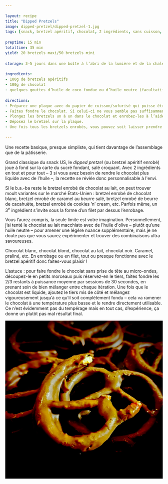 ```yaml
---

layout: recipe
title: "Dipped Pretzels"
image: dipped-pretzel/dipped-pretzel-1.jpg
tags: [snack, bretzel apéritif, chocolat, 2 ingrédients, sans cuisson, sans four, nappage]

preptime: 15 min
totaltime: 35 min
yield: 20 bretzels maxi/50 bretzels mini

storage: 3–5 jours dans une boîte à l’abri de la lumière et de la chaleur – au réfrigérateur s’il fait trop chaud. 2–3 mois au congélateur.

ingredients:
- 100g de bretzels apéritifs
- 100g de chocolat
- quelques gouttes d’huile de coco fondue ou d’huile neutre (facultatif)

directions:
- Préparez une plaque avec du papier de cuisson/sufurisé qui puisse être déposée aux réfrigérateur ou congélateur.
- Faites fondre le chocolat. Si celui-ci ne vous semble pas suffisamment liquide pour napper les bretzels, ajoutez quelques gouttes d’huile de coco fondue ou d’huile neutre.
- Plongez les bretzels un à un dans le chocolat et enrobez-les à l’aide d’une fourchette en prenant bien soin de la taper sur les bords pour faire couler l’excédent.
- Déposez le bretzel sur la plaque.
- Une fois tous les bretzels enrobés, vous pouvez soit laisser prendre le chocolat à température ambiante s’il ne fait pas trop chaud, soit 1 à 2 heures au réfrigérateur, voire 20 minutes au congélateur en express.

---
```


Une recette basique, presque simpliste, qui tient davantage de l’assemblage que de la pâtisserie.

Grand classique du snack US, le <i lang="en">dipped pretzel</i> (ou bretzel apéritif enrobé) joue à fond sur la carte du sucré fondant, salé croquant. Avec 2 ingrédients en tout et pour tout – 3 si vous avez besoin de rendre le chocolat plus liquide avec de l’huile –, la recette se révèle donc personnalisable à l'envi. 

Si le b.a.-ba reste le bretzel enrobé de chocolat au lait, on peut trouver moult variantes sur le marché États-Unien&nbsp;: bretzel enrobé de chocolat blanc, bretzel enrobé de caramel au beurre salé, bretzel enrobé de beurre de cacahuète, bretzel enrobé de cookies ’n’ cream, etc. Parfois même, un 3<sup>e</sup> ingrédient s’invite sous la forme d’un filet par dessus l’enrobage.

Vous l’aurez compris, la seule limite est votre imagination. Personnellement, j’ai tenté le chocolat au lait macchiato avec de l’huile d'olive – plutôt qu’une huile neutre – pour amener une légère nuance supplémentaire, mais je ne doute pas que vous saurez expérimenter et trouver des combinaisons ultra savoureuses.

Chocolat blanc, chocolat blond, chocolat au lait, chocolat noir. Caramel, praliné, etc. En enrobage ou en filet, tout ou presque fonctionne avec le bretzel apéritif donc faites-vous plaisir&nbsp;!

L’astuce&nbsp;: pour faire fondre le chocolat sans prise de tête au micro-ondes, découpez-le en petits morceaux puis réservez-en le tiers, faites fondre les 2/3 restants à puissance moyenne par sessions de 30 secondes, en prenant soin de bien mélanger entre chaque itération. Une fois que le chocolat est liquide, ajoutez le tiers mis de côté et mélangez vigoureusement jusqu’à ce qu’il soit complètement fondu – cela va ramener le chocolat à une température plus basse et le rendre directement utilisable. Ce n’est évidemment pas du tempérage mais en tout cas, d’expérience, ça donne un plutôt pas mal résultat final.

![C’est basique voire même simpliste, mais le mélange sucré salé reste une valeur sûre. Là, en plus, on a la douceur sucrée de l’enrobage chocolat et le croquant salé du bretzel qu’il enferme.](../images/dipped-pretzel/dipped-pretzel-2.jpg)